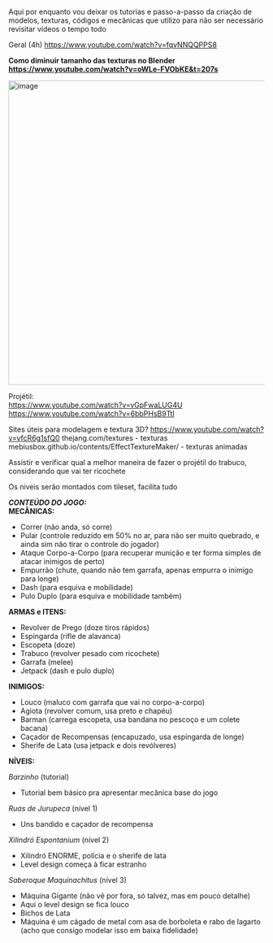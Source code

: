 Aqui por enquanto vou deixar os tutorias e passo-a-passo da criação de modelos, texturas, códigos e mecânicas que utilizo para não ser necessário revisitar vídeos o tempo todo  

Geral (4h) https://www.youtube.com/watch?v=fqvNNQQPPS8

**Como diminuir tamanho das texturas no Blender https://www.youtube.com/watch?v=oWLe-FVObKE&t=207s**

<img width="1535" height="599" alt="image" src="https://github.com/user-attachments/assets/02955a01-8de6-4d00-9f20-8241aaea8d53" />

Projétil:  
https://www.youtube.com/watch?v=vGpFwaLUG4U  
https://www.youtube.com/watch?v=6bbPHsB9TtI  

Sites úteis para modelagem e textura 3D? https://www.youtube.com/watch?v=vfcR6g1sfQ0
thejang.com/textures - texturas
mebiusbox.github.io/contents/EffectTextureMaker/ - texturas animadas

Assistir e verificar qual a melhor maneira de fazer o projétil do trabuco, considerando que vai ter ricochete  

Os niveis serão montados com tileset, facilita tudo

***CONTEÚDO DO JOGO:***  
**MECÂNICAS:**  
- Correr (não anda, só corre)  
- Pular (controle reduzido em 50% no ar, para não ser muito quebrado, e ainda sim não tirar o controle do jogador)  
- Ataque Corpo-a-Corpo (para recuperar munição e ter forma simples de atacar inimigos de perto)  
- Empurrão (chute, quando não tem garrafa, apenas empurra o inimigo para longe)  
- Dash (para esquiva e mobilidade)  
- Pulo Duplo (para esquiva e mobilidade também)  

**ARMAS e ITENS:**  
- Revolver de Prego (doze tiros rápidos)  
- Espingarda (rifle de alavanca)  
- Escopeta (doze)  
- Trabuco (revolver pesado com ricochete)  
- Garrafa (melee)  
- Jetpack (dash e pulo duplo)  

**INIMIGOS:**  
- Louco (maluco com garrafa que vai no corpo-a-corpo)  
- Agiota (revolver comum, usa preto e chapéu)  
- Barman (carrega escopeta, usa bandana no pescoço e um colete bacana)  
- Caçador de Recompensas (encapuzado, usa espingarda de longe)  
- Sherife de Lata (usa jetpack e dois revólveres)  

**NÍVEIS:**  

*Barzinho* (tutorial)  
- Tutorial bem básico pra apresentar mecânica base do jogo
  
*Ruas de Jurupeca* (nível 1)  
- Uns bandido e caçador de recompensa
  
*Xilindró Espontanium* (nível 2)  
- Xilindró ENORME, polícia e o sherife de lata  
- Level design começa à ficar estranho
  
*Saberoque Maquinachitus* (nível 3)  
- Máquina Gigante (não vê por fora, só talvez, mas em pouco detalhe)  
- Aqui o level design se fica louco   
- Bichos de Lata  
- Máquina é um cágado de metal com asa de borboleta e rabo de lagarto (acho que consigo modelar isso em baixa fidelidade)  
